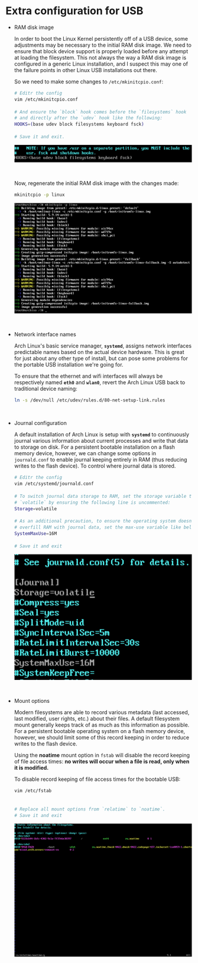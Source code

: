 # Extra configuration for USB

- RAM disk image

    In order to boot the Linux Kernel persistently off of a USB device, 
    some adjustments may be necessary to the initial RAM disk image. 
    We need to ensure that block device support is properly loaded before 
    any attempt at loading the filesystem. This not always the way a RAM disk
    image is configured in a generic Linux installation, and I suspect this may
    one of the failure points in other Linux USB installations out there.

    So we need to make some changes to `/etc/mkinitcpio.conf`:

    ```bash
    # Editr the config
    vim /etc/mkinitcpio.conf

    # And ensure the `block` hook comes before the `filesystems` hook
    # and directly after the `udev` hook like the following:
    HOOKS=(base udev block filesystems keyboard fsck)

    # Save it and exit.
    ```

    ![26.png](./images/virtual-box-installation/26.png)

    </br>

    Now, regenerate the initial RAM disk image with the changes made:

    ```bash
    mkinitcpio -p linux
    ```

    ![27.png](./images/virtual-box-installation/27.png)

</br>

- Network interface names

    Arch Linux's basic service manager, **`systemd`**, assigns network interfaces predictable 
    names based on the actual device hardware. This is great for just about any other type
    of install, but can pose some problems for the portable USB installation we're going for.

    To ensure that the ethernet and wifi interfaces will always be respectively named **`eth0`** 
    and **`wlan0`**, revert the Arch Linux USB back to traditional device naming:

    ```bash
    ln -s /dev/null /etc/udev/rules.d/80-net-setup-link.rules
    ````

</br>

- Journal configuration

    A default installation of Arch Linux is setup with **`systemd`** to continuously journal various 
    information about current processes and write that data to storage on disk. For a persistent 
    bootable installation on a flash memory device, however, we can change some options in `journald.conf`
    to enable journal keeping entirely in RAM (thus reducing writes to the flash device). To control where
    journal data is stored.

    ```bash
    # Editr the config
    vim /etc/systemd/journald.conf

    # To switch journal data storage to RAM, set the storage variable to 
    # `volatile` by ensuring the following line is uncommented:
    Storage=volatile
    
    # As an additional precaution, to ensure the operating system doesn't 
    # overfill RAM with journal data, set the max-use variable like below:
    SystemMaxUse=16M

    # Save it and exit
    ```

    ![28.png](./images/virtual-box-installation/28.png)

</br>

- Mount options

    Modern filesystems are able to record various metadata (last accessed, last modified, user rights, etc.) 
    about their files. A default filesystem mount generally keeps track of as much as this information as possible.
    For a persistent bootable operating system on a flash memory device, however, we should limit some of this record
    keeping in order to reduce writes to the flash device. 

    Using the **noatime** mount option in `fstab` will disable the record keeping of file access times: 
    **no writes will occur when a file is read, only when it is modified.**

    To disable record keeping of file access times for the bootable USB:

    ```bash
    vim /etc/fstab


    # Replace all mount options from `relatime` to `noatime`. 
    # Save it and exit
    ```

    ![29.png](./images/virtual-box-installation/29.png)

